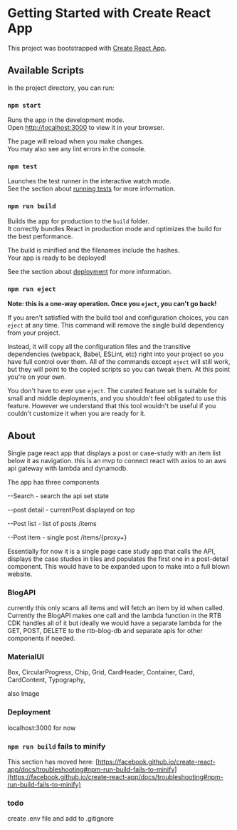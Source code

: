 # Getting Started with Create React App

This project was bootstrapped with [Create React App](https://github.com/facebook/create-react-app).

## Available Scripts

In the project directory, you can run:

### `npm start`

Runs the app in the development mode.\
Open [http://localhost:3000](http://localhost:3000) to view it in your browser.

The page will reload when you make changes.\
You may also see any lint errors in the console.

### `npm test`

Launches the test runner in the interactive watch mode.\
See the section about [running tests](https://facebook.github.io/create-react-app/docs/running-tests) for more information.

### `npm run build`

Builds the app for production to the `build` folder.\
It correctly bundles React in production mode and optimizes the build for the best performance.

The build is minified and the filenames include the hashes.\
Your app is ready to be deployed!

See the section about [deployment](https://facebook.github.io/create-react-app/docs/deployment) for more information.

### `npm run eject`

**Note: this is a one-way operation. Once you `eject`, you can't go back!**

If you aren't satisfied with the build tool and configuration choices, you can `eject` at any time. This command will remove the single build dependency from your project.

Instead, it will copy all the configuration files and the transitive dependencies (webpack, Babel, ESLint, etc) right into your project so you have full control over them. All of the commands except `eject` will still work, but they will point to the copied scripts so you can tweak them. At this point you're on your own.

You don't have to ever use `eject`. The curated feature set is suitable for small and middle deployments, and you shouldn't feel obligated to use this feature. However we understand that this tool wouldn't be useful if you couldn't customize it when you are ready for it.

## About

Single page react app that displays a post or case-study with an item list below it as navigation.
this is an mvp to connect react with axios to an aws api gateway with lambda and dynamodb.

The app has three components

--Search - search the api set state 

--post detail - currentPost displayed on top 

--Post list - list of posts /items 

--Post item - single post /items/{proxy+} 



Essentially for now it is a single page case study app that calls the API, displays the case studies in tiles and populates the first one in a post-detail component.
This would have to be expanded upon to make into a full blown website.




### BlogAPI 
currently this only scans all items and will fetch an item by id when called.
Currently the BlogAPI makes one call and the lambda function in the RTB CDK handles all of it but ideally we would have a separate lambda for the GET, POST, DELETE to the rtb-blog-db and separate apis for other components if needed.

### MaterialUI

Box,
CircularProgress,
Chip,
Grid,
CardHeader,
Container,
Card,
CardContent,
Typography,

also Image 
### Deployment

localhost:3000 for now

### `npm run build` fails to minify

This section has moved here: [https://facebook.github.io/create-react-app/docs/troubleshooting#npm-run-build-fails-to-minify](https://facebook.github.io/create-react-app/docs/troubleshooting#npm-run-build-fails-to-minify)


### todo
create .env file and add to .gitignore
